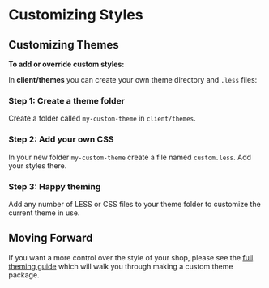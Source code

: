 # Customizing Styles

## Customizing Themes
**To add or override custom styles:**

In **client/themes** you can create your own theme directory and `.less` files:

### Step 1: Create a theme folder

Create a folder called `my-custom-theme` in  `client/themes`.

### Step 2: Add your own CSS

In your new folder `my-custom-theme` create a file named `custom.less`. Add your styles there.

### Step 3: Happy theming
Add any number of LESS or CSS files to your theme folder to customize the current theme in use.

## Moving Forward

If you want a more control over the style of your shop, please see the [full theming guide](/developer/themes/theming.md) which will walk you through making a custom theme package.
